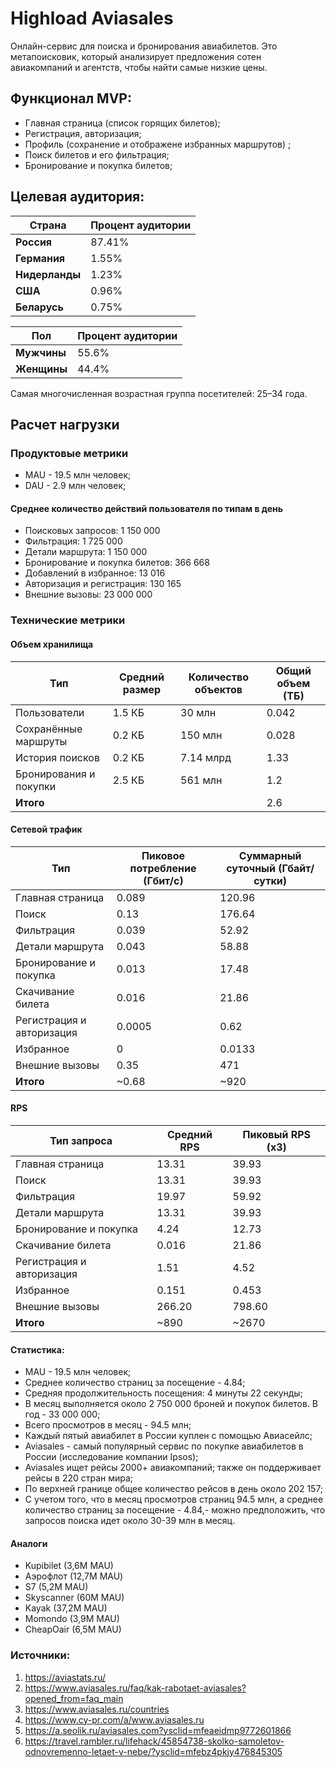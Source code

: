 # Highload Aviasales
Онлайн-сервис для поиска и бронирования авиабилетов. Это метапоисковик, который анализирует предложения сотен авиакомпаний и агентств, чтобы найти самые низкие цены.

## Функционал MVP:
- Главная страница (список горящих билетов);
- Регистрация, авторизация;
- Профиль (сохранение и отображене избранных маршрутов) ;
- Поиск билетов и его фильтрация;
- Бронирование и покупка билетов;

## Целевая аудитория:
| Страна         | Процент аудитории | 
|--------------------|-------------------|
| **Россия**    | 87.41%          |
| **Германия**          | 1.55%         |
| **Нидерланды**| 1.23%          |
| **США**          | 0.96%        |
| **Беларусь**    | 0.75%          |

| Пол | Процент аудитории |
|------------|--------------|
| **Мужчины**  | 55.6% |
| **Женщины**  | 44.4% |

Самая многочисленная возрастная группа посетителей: 25–34 года.

## Расчет нагрузки
### Продуктовые метрики
- MAU - 19.5 млн человек;
- DAU - 2.9 млн человек;

#### Среднее количество действий пользователя по типам в день
- Поисковых запросов: 1 150 000
- Фильтрация: 1 725 000
- Детали маршрута: 1 150 000
- Бронирование и покупка билетов: 366 668
- Добавлений в избранное: 13 016
- Авторизация и регистрация: 130 165
- Внешние вызовы: 23 000 000

### Технические метрики
#### Объем хранилища
| Тип | Средний размер | Количество объектов | Общий объем (ТБ) |
|------------|--------------|--------------|--------------|
| Пользователи  | 1.5 КБ | 30 млн | 0.042 |
| Сохранённые маршруты  | 0.2 КБ | 150 млн | 0.028 |
| История поисков  | 0.2 КБ | 7.14 млрд | 1.33 |
| Бронирования и покупки  | 2.5 КБ | 561 млн | 1.2 |
| **Итого**  | |  | 2.6 |

#### Сетевой трафик
| Тип | Пиковое потребление (Гбит/с) | Суммарный суточный (Гбайт/сутки) |
|------------|--------------|--------------|
| Главная страница | 0.089 | 120.96 |
| Поиск | 0.13 | 176.64 |
| Фильтрация  | 0.039 | 52.92 |
| Детали маршрута | 0.043 | 58.88 |
| Бронирование и покупка | 0.013 | 17.48 |
| Скачивание билета | 0.016 | 21.86 |
| Регистрация и авторизация| 0.0005 | 0.62 |
| Избранное | 0 | 0.0133 |
| Внешние вызовы | 0.35 | 471 |
| **Итого** | ~0.68 | ~920 |

#### RPS
| Тип запроса | Средний RPS	 | Пиковый RPS (x3) |
|------------|--------------|--------------|
| Главная страница | 13.31 | 39.93 |
| Поиск | 13.31 | 39.93 |
| Фильтрация | 19.97 | 59.92 |
| Детали маршрута | 13.31 | 39.93 |
| Бронирование и покупка | 4.24 | 12.73 |
| Скачивание билета | 0.016 | 21.86 |
| Регистрация и авторизация| 1.51 | 4.52 |
| Избранное | 0.151 | 0.453 |
| Внешние вызовы | 266.20 | 798.60 |
| **Итого** | ~890 | ~2670 |

#### Статистика:
- MAU - 19.5 млн человек;
- Среднее количество страниц за посещение - 4.84;
- Средняя продолжительность посещения: 4 минуты 22 секунды;
- В месяц выполняется около 2 750 000 броней и покупок билетов. В год - 33 000 000;
- Всего просмотров в месяц - 94.5 млн;
- Каждый пятый авиабилет в России куплен с помощью Авиасейлс;
- Aviasales - самый популярный сервис по покупке авиабилетов в России (исследование компании Ipsos);
- Aviasales ищет рейсы 2000+ авиакомпаний; также он поддерживает рейсы в 220 стран мира;
- По верхней границе общее количество рейсов в день около 202 157;
- С учетом того, что в месяц просмотров страниц 94.5 млн, а среднее количество страниц за посещение - 4.84,- можно предположить, что запросов поиска идет около 30-39 млн в месяц.

#### Аналоги
- Kupibilet (3,6M MAU)
- Аэрофлот (12,7M MAU)
- S7 (5,2M MAU)
- Skyscanner (60M MAU)
- Kayak (37,2M MAU)
- Momondo (3,9M MAU)
- CheapOair (6,5M MAU)

### Источники:
1. https://aviastats.ru/
2. https://www.aviasales.ru/faq/kak-rabotaet-aviasales?opened_from=faq_main
3. https://www.aviasales.ru/countries
4. https://www.cy-pr.com/a/www.aviasales.ru
5. https://a.seolik.ru/aviasales.com?ysclid=mfeaeidmp9772601866
6. https://travel.rambler.ru/lifehack/45854738-skolko-samoletov-odnovremenno-letaet-v-nebe/?ysclid=mfebz4pkjy476845305
